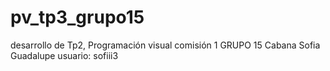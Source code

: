 # pv_tp3_grupo15
desarrollo de Tp2, Programación visual comisión 1
GRUPO 15
Cabana Sofia Guadalupe usuario: sofiii3
